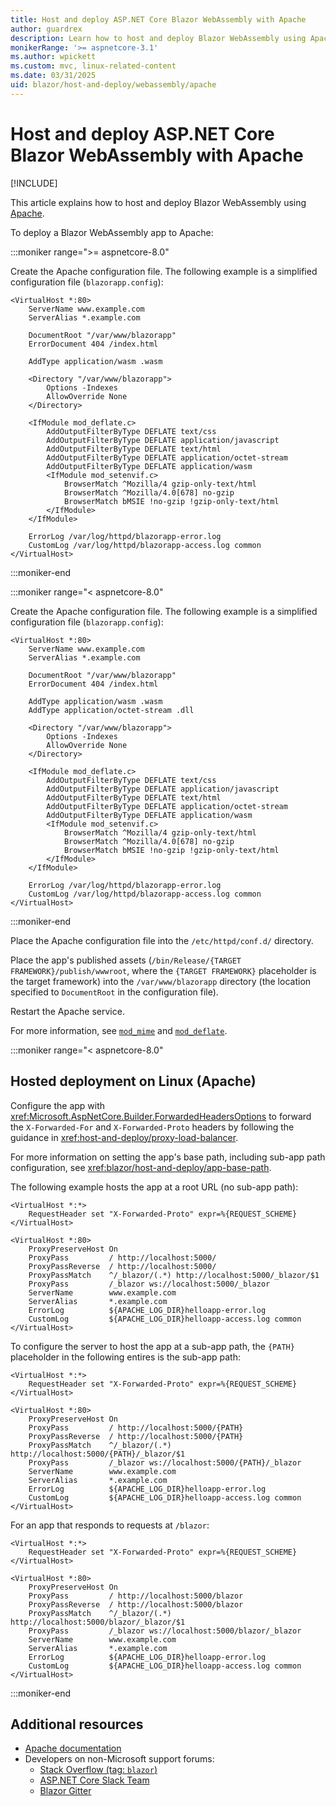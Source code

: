 ```yaml
---
title: Host and deploy ASP.NET Core Blazor WebAssembly with Apache
author: guardrex
description: Learn how to host and deploy Blazor WebAssembly using Apache.
monikerRange: '>= aspnetcore-3.1'
ms.author: wpickett
ms.custom: mvc, linux-related-content
ms.date: 03/31/2025
uid: blazor/host-and-deploy/webassembly/apache
---
```

# Host and deploy ASP.NET Core Blazor WebAssembly with Apache

[!INCLUDE[](~/includes/not-latest-version.md)]

This article explains how to host and deploy Blazor WebAssembly using [Apache](https://www.apache.org/).

To deploy a Blazor WebAssembly app to Apache:

:::moniker range=">= aspnetcore-8.0"

Create the Apache configuration file. The following example is a simplified configuration file (`blazorapp.config`):

```
<VirtualHost *:80>
    ServerName www.example.com
    ServerAlias *.example.com

    DocumentRoot "/var/www/blazorapp"
    ErrorDocument 404 /index.html

    AddType application/wasm .wasm

    <Directory "/var/www/blazorapp">
        Options -Indexes
        AllowOverride None
    </Directory>

    <IfModule mod_deflate.c>
        AddOutputFilterByType DEFLATE text/css
        AddOutputFilterByType DEFLATE application/javascript
        AddOutputFilterByType DEFLATE text/html
        AddOutputFilterByType DEFLATE application/octet-stream
        AddOutputFilterByType DEFLATE application/wasm
        <IfModule mod_setenvif.c>
            BrowserMatch ^Mozilla/4 gzip-only-text/html
            BrowserMatch ^Mozilla/4.0[678] no-gzip
            BrowserMatch bMSIE !no-gzip !gzip-only-text/html
        </IfModule>
    </IfModule>

    ErrorLog /var/log/httpd/blazorapp-error.log
    CustomLog /var/log/httpd/blazorapp-access.log common
</VirtualHost>
```

:::moniker-end

:::moniker range="< aspnetcore-8.0"

Create the Apache configuration file. The following example is a simplified configuration file (`blazorapp.config`):

```
<VirtualHost *:80>
    ServerName www.example.com
    ServerAlias *.example.com

    DocumentRoot "/var/www/blazorapp"
    ErrorDocument 404 /index.html

    AddType application/wasm .wasm
    AddType application/octet-stream .dll

    <Directory "/var/www/blazorapp">
        Options -Indexes
        AllowOverride None
    </Directory>

    <IfModule mod_deflate.c>
        AddOutputFilterByType DEFLATE text/css
        AddOutputFilterByType DEFLATE application/javascript
        AddOutputFilterByType DEFLATE text/html
        AddOutputFilterByType DEFLATE application/octet-stream
        AddOutputFilterByType DEFLATE application/wasm
        <IfModule mod_setenvif.c>
            BrowserMatch ^Mozilla/4 gzip-only-text/html
            BrowserMatch ^Mozilla/4.0[678] no-gzip
            BrowserMatch bMSIE !no-gzip !gzip-only-text/html
        </IfModule>
    </IfModule>

    ErrorLog /var/log/httpd/blazorapp-error.log
    CustomLog /var/log/httpd/blazorapp-access.log common
</VirtualHost>
```

:::moniker-end

Place the Apache configuration file into the `/etc/httpd/conf.d/` directory.

Place the app's published assets (`/bin/Release/{TARGET FRAMEWORK}/publish/wwwroot`, where the `{TARGET FRAMEWORK}` placeholder is the target framework) into the `/var/www/blazorapp` directory (the location specified to `DocumentRoot` in the configuration file).

Restart the Apache service.

For more information, see [`mod_mime`](https://httpd.apache.org/docs/2.4/mod/mod_mime.html) and [`mod_deflate`](https://httpd.apache.org/docs/current/mod/mod_deflate.html).

:::moniker range="< aspnetcore-8.0"

## Hosted deployment on Linux (Apache)

Configure the app with <xref:Microsoft.AspNetCore.Builder.ForwardedHeadersOptions> to forward the `X-Forwarded-For` and `X-Forwarded-Proto` headers by following the guidance in <xref:host-and-deploy/proxy-load-balancer>.

For more information on setting the app's base path, including sub-app path configuration, see <xref:blazor/host-and-deploy/app-base-path>.

The following example hosts the app at a root URL (no sub-app path):

```
<VirtualHost *:*>
    RequestHeader set "X-Forwarded-Proto" expr=%{REQUEST_SCHEME}
</VirtualHost>

<VirtualHost *:80>
    ProxyPreserveHost On
    ProxyPass         / http://localhost:5000/
    ProxyPassReverse  / http://localhost:5000/
    ProxyPassMatch    ^/_blazor/(.*) http://localhost:5000/_blazor/$1
    ProxyPass         /_blazor ws://localhost:5000/_blazor
    ServerName        www.example.com
    ServerAlias       *.example.com
    ErrorLog          ${APACHE_LOG_DIR}helloapp-error.log
    CustomLog         ${APACHE_LOG_DIR}helloapp-access.log common
</VirtualHost>
```

To configure the server to host the app at a sub-app path, the `{PATH}` placeholder in the following entires is the sub-app path:

```
<VirtualHost *:*>
    RequestHeader set "X-Forwarded-Proto" expr=%{REQUEST_SCHEME}
</VirtualHost>

<VirtualHost *:80>
    ProxyPreserveHost On
    ProxyPass         / http://localhost:5000/{PATH}
    ProxyPassReverse  / http://localhost:5000/{PATH}
    ProxyPassMatch    ^/_blazor/(.*) http://localhost:5000/{PATH}/_blazor/$1
    ProxyPass         /_blazor ws://localhost:5000/{PATH}/_blazor
    ServerName        www.example.com
    ServerAlias       *.example.com
    ErrorLog          ${APACHE_LOG_DIR}helloapp-error.log
    CustomLog         ${APACHE_LOG_DIR}helloapp-access.log common
</VirtualHost>
```

For an app that responds to requests at `/blazor`:

```
<VirtualHost *:*>
    RequestHeader set "X-Forwarded-Proto" expr=%{REQUEST_SCHEME}
</VirtualHost>

<VirtualHost *:80>
    ProxyPreserveHost On
    ProxyPass         / http://localhost:5000/blazor
    ProxyPassReverse  / http://localhost:5000/blazor
    ProxyPassMatch    ^/_blazor/(.*) http://localhost:5000/blazor/_blazor/$1
    ProxyPass         /_blazor ws://localhost:5000/blazor/_blazor
    ServerName        www.example.com
    ServerAlias       *.example.com
    ErrorLog          ${APACHE_LOG_DIR}helloapp-error.log
    CustomLog         ${APACHE_LOG_DIR}helloapp-access.log common
</VirtualHost>
```

:::moniker-end

## Additional resources

* [Apache documentation](https://httpd.apache.org/docs/current/mod/mod_proxy.html)
* Developers on non-Microsoft support forums:
  * [Stack Overflow (tag: `blazor`)](https://stackoverflow.com/questions/tagged/blazor)
  * [ASP.NET Core Slack Team](https://join.slack.com/t/aspnetcore/shared_invite/zt-1mv5487zb-EOZxJ1iqb0A0ajowEbxByQ)
  * [Blazor Gitter](https://gitter.im/aspnet/Blazor)
